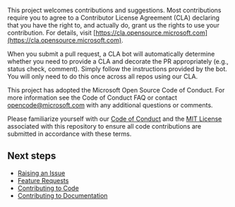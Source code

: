 <!-- markdownlint-disable first-line-h1 -->
This project welcomes contributions and suggestions. Most contributions require you to agree to a Contributor License Agreement (CLA) declaring that you have the right to, and actually do, grant us the rights to use your contribution. For details, visit [https://cla.opensource.microsoft.com](https://cla.opensource.microsoft.com).

When you submit a pull request, a CLA bot will automatically determine whether you need to provide a CLA and decorate the PR appropriately (e.g., status check, comment). Simply follow the instructions provided by the bot. You will only need to do this once across all repos using our CLA.

This project has adopted the Microsoft Open Source Code of Conduct. For more information see the Code of Conduct FAQ or contact opencode@microsoft.com with any additional questions or comments.

Please familiarize yourself with our [Code of Conduct][Code-of-Conduct] and the [MIT License][License] associated with this repository to ensure all code contributions are submitted in accordance with these terms.

## Next steps

- [Raising an Issue](./Raising-an-Issue)
- [Feature Requests](./Feature-Requests)
- [Contributing to Code](./Contributing-to-Code)
- [Contributing to Documentation](./Contributing-to-Documentation)

<!--Reference links in article-->

[Code-of-Conduct]: https://github.com/Azure/terraform-azurerm-caf-enterprise-scale/blob/main/CODE_OF_CONDUCT.md "Our Code-of-Conduct"
[License]:         https://github.com/Azure/terraform-azurerm-caf-enterprise-scale/blob/main/LICENSE "Our license"
